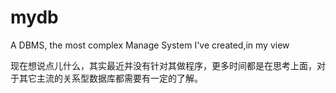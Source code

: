 # mydb
A DBMS, the most complex Manage System I've created,in my view



现在想说点儿什么，其实最近并没有针对其做程序，更多时间都是在思考上面，对于其它主流的关系型数据库都需要有一定的了解。